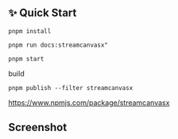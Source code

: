 ## ✨ Quick Start

```
pnpm install 

pnpm run docs:streamcanvasx"

pnpm start
```

build

```
pnpm publish --filter streamcanvasx
```

https://www.npmjs.com/package/streamcanvasx

## Screenshot


